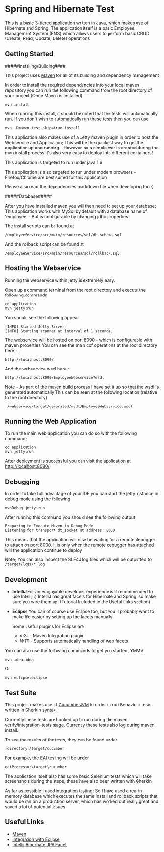Spring and Hibernate Test
=========================

This is a basic 3-tiered application written in Java, which makes use of Hibernate and Spring.
The application itself is a basic Employee Management System (EMS) which allows users to perform
basic CRUD (Create, Read, Update, Delete) operations

Getting Started
---------------

#####Installing/Building####

This project uses [Maven](http://maven.apache.org/) for all of its building and dependency management

In order to install the required dependencies into your local maven repository you can run the following command
from the root directory of your project (Once Maven is installed)

    mvn install
    
When running this install, it should be noted that the tests will automatically run.
If you don't wish to automatically run these tests then you can use

    mvn -Dmaven.test.skip=true install

This application also makes use of a Jetty maven plugin in order to host the Webservice and Application;
This will be the quickest way to get the application up and running - However, as a simple war is created during
the mvn install process it's also very easy to deploy into different containers!

This application is targeted to run under java 1.6

This application is also targeted to run under modern browsers - Firefox/Chrome are best suited for this application

Please also read the dependencies markdown file when developing too :)

#####Database#####

After you have installed maven you will then need to set up your database;
This application works with MySql by default with a database name of 'employee' - But is configurable by changing jdbc.properties

The install scripts can be found at 

    /employeeService/src/main/resources/sql/db-schema.sql

And the rollback script can be found at 

    /employeeService/src/main/resources/sql/rollback.sql
	
	
Hosting the Webservice
----------------------

Running the webservice within jetty is extremely easy.

Open up a command terminal from the root directory and execute the following commands

    cd application
    mvn jetty:run

You should see the following appear

	[INFO] Started Jetty Server
	[INFO] Starting scanner at interval of 1 seconds.

The webservice will be hosted on port 8090 - which is configurable with maven properties
You can see the main cxf operations at the root directory here :

    http://localhost:8090/

And the webservice wsdl here :

    http://localhost:8090/EmployeeWebservice?wsdl

Note - As part of the maven build process I have set it up so that the wsdl is generated automatically
This can be seen at the following location (relative to the root directory)

     /webservice/target/generated/wsdl/EmployeeWebservice.wsdl
 
	
Running the Web Application 
----------------------------

To run the main web application you can do so with the following commands

    cd application
    mvn jetty:run

After deployment is successful you can visit the application at [http://localhost:8080/](http://localhost:8080)

Debugging
---------

In order to take full advantage of your IDE you can start the jetty instance in debug mode using the following

    mvnDebug jetty:run

After running this command you should see the following output

    Preparing to Execute Maven in Debug Mode
    Listening for transport dt_socket at address: 8000
    
This means that the application will now be waiting for a remote debugger to attach on port 8000. 
It is only when the remote debugger has attached will the application continue to deploy

Note; You can also inspect the SLF4J log files which will be outputted to `/target/logs/*.log`

Development
------------

- **IntelliJ**
    For an enojoyable developer experience is it recommended to use Intellij :)
    IntelliJ has great facets for Hibernate and Spring, so make sure you wire them up! (Tutorial Included in the Useful links section)

- **Eclipse**
    You can of course use Eclipse too, but you'll probably want to make life easier by setting up the facets manually.
   
    Some useful plugins for Eclipse are 
	     
    - *m2e* - Maven Integration plugin
	- *WTP* - Supports automatically handling of web facets
		 
You can also use the following commands to get you started, YMMV

    mvn idea:idea

Or

	mvn eclipse:eclipse

Test Suite
-------

This project makes use of [CucumberJVM](https://github.com/cucumber/cucumber-jvm) in order to run Behaviour tests written in Gherkin syntax.

Currently these tests are hooked up to run during the maven verify/integration-tests stage. Currently these tests also log during maven install.

To see the results of the tests, they can be found under

    [directory]/target/cucumber
	
For example, the EAI testing will be under 

    eaiProcessor\target\cucumber
	
The application itself also has some basic Selenium tests which will take screenshots during the steps, these have also been written with Gherkin

As far as possible I used integration testing; So I have used a real in memory database which executes the same install and rollback scripts 
that would be ran on a production server, which has worked out really great and saved a lot of potential issues

Useful Links
------------
- [Maven](http://maven.apache.org/)
- [Integration with Eclipse](http://viralpatel.net/blogs/generate-dynamic-web-project-maven-eclipse-wtp)
- [Intellij Hibernate JPA Facet](http://www.jetbrains.com/idea/features/jpa_hibernate.html)